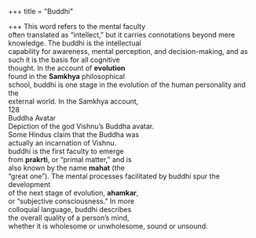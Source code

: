 +++
title = "Buddhi"

+++
This word refers to the mental faculty  
often translated as “intellect,” but it carries connotations beyond mere knowledge. The buddhi is the intellectual  
capability for awareness, mental perception, and decision-making, and as  
such it is the basis for all cognitive  
thought. In the account of **evolution**  
found in the **Samkhya** philosophical  
school, buddhi is one stage in the evolution of the human personality and the  
external world. In the Samkhya account,  
128  
Buddha Avatar  
Depiction of the god Vishnu’s Buddha avatar.  
Some Hindus claim that the Buddha was  
actually an incarnation of Vishnu.  
buddhi is the first faculty to emerge  
from **prakrti**, or “primal matter,” and is  
also known by the name **mahat** (the  
“great one”). The mental processes facilitated by buddhi spur the development  
of the next stage of evolution, **ahamkar**,  
or “subjective consciousness.” In more  
colloquial language, buddhi describes  
the overall quality of a person’s mind,  
whether it is wholesome or unwholesome, sound or unsound.